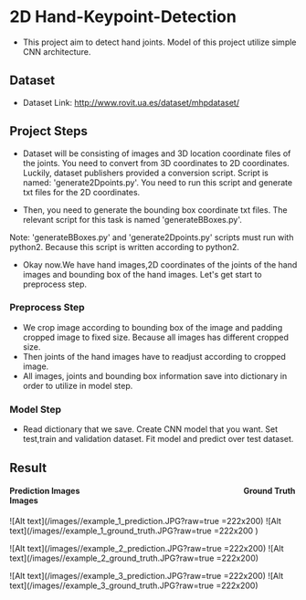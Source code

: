 # 2D Hand-Keypoint-Detection

* This project aim to detect hand joints. Model of this project utilize simple CNN architecture.

## Dataset

* Dataset Link: http://www.rovit.ua.es/dataset/mhpdataset/

## Project Steps

* Dataset will be consisting of images and 3D location coordinate files of the joints. You need to convert from 3D coordinates to 2D coordinates. Luckily, dataset publishers provided a conversion script. Script is named: 'generate2Dpoints.py'. You need to run this script and generate txt files for the 2D coordinates.

* Then, you need to generate the bounding box coordinate txt files. The relevant script for this task is named 'generateBBoxes.py'.

Note: 'generateBBoxes.py' and 'generate2Dpoints.py' scripts must run with python2. Because this script is written according to python2.

* Okay now.We have hand images,2D coordinates of the joints of the hand images and bounding box of the hand images. Let's get start to preprocess step.

### Preprocess Step
* We crop image  according to bounding box of the image and padding cropped image to fixed size. Because all images has different cropped size.
* Then joints of the hand images have to readjust according to cropped image.
* All images, joints and bounding box information save into dictionary in order to utilize in model step.

### Model Step
* Read dictionary that we save. Create CNN model that you want. Set test,train and validation dataset. Fit model and predict over test dataset.



## Result
#### Prediction Images  &emsp;&emsp;&emsp;&emsp;&emsp;&emsp;&emsp;&emsp;&emsp;&emsp;&emsp;&emsp;&emsp;&emsp;&emsp;&emsp;&emsp;&emsp;&emsp;&emsp;  Ground Truth Images
![Alt text](/images//example_1_prediction.JPG?raw=true =222x200) 
![Alt text](/images//example_1_ground_truth.JPG?raw=true =222x200 )

![Alt text](/images//example_2_prediction.JPG?raw=true =222x200)
![Alt text](/images//example_2_ground_truth.JPG?raw=true =222x200)

![Alt text](/images//example_3_prediction.JPG?raw=true =222x200)
![Alt text](/images//example_3_ground_truth.JPG?raw=true =222x200)
